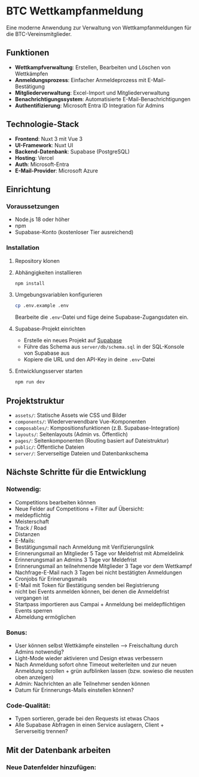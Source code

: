 # BTC Wettkampfanmeldung

Eine moderne Anwendung zur Verwaltung von Wettkampfanmeldungen für die BTC-Vereinsmitglieder.

## Funktionen

- **Wettkampfverwaltung**: Erstellen, Bearbeiten und Löschen von Wettkämpfen
- **Anmeldungsprozess**: Einfacher Anmeldeprozess mit E-Mail-Bestätigung
- **Mitgliederverwaltung**: Excel-Import und Mitgliederverwaltung
- **Benachrichtigungssystem**: Automatisierte E-Mail-Benachrichtigungen
- **Authentifizierung**: Microsoft Entra ID Integration für Admins

## Technologie-Stack

- **Frontend**: Nuxt 3 mit Vue 3
- **UI-Framework**: Nuxt UI
- **Backend-Datenbank**: Supabase (PostgreSQL)
- **Hosting**: Vercel
- **Auth**: Microsoft-Entra
- **E-Mail-Provider**: Microsoft Azure

## Einrichtung

### Voraussetzungen

- Node.js 18 oder höher
- npm
- Supabase-Konto (kostenloser Tier ausreichend)

### Installation

1. Repository klonen

2. Abhängigkeiten installieren

   ```bash
   npm install
   ```

3. Umgebungsvariablen konfigurieren

   ```bash
   cp .env.example .env
   ```

   Bearbeite die `.env`-Datei und füge deine Supabase-Zugangsdaten ein.

4. Supabase-Projekt einrichten

   - Erstelle ein neues Projekt auf [Supabase](https://supabase.com)
   - Führe das Schema aus `server/db/schema.sql` in der SQL-Konsole von Supabase aus
   - Kopiere die URL und den API-Key in deine `.env`-Datei

5. Entwicklungsserver starten
   ```bash
   npm run dev
   ```

## Projektstruktur

- `assets/`: Statische Assets wie CSS und Bilder
- `components/`: Wiederverwendbare Vue-Komponenten
- `composables/`: Kompositionsfunktionen (z.B. Supabase-Integration)
- `layouts/`: Seitenlayouts (Admin vs. Öffentlich)
- `pages/`: Seitenkomponenten (Routing basiert auf Dateistruktur)
- `public/`: Öffentliche Dateien
- `server/`: Serverseitige Dateien und Datenbankschema

## Nächste Schritte für die Entwicklung

### Notwendig:

- Competitions bearbeiten können
- Neue Felder auf Competitions + Filter auf Übersicht:
- meldepflichtig
- Meisterschaft
- Track / Road
- Distanzen
- E-Mails:
- Bestätigungsmail nach Anmeldung mit Verifizierungslink
- Erinnerungsmail an Mitglieder 5 Tage vor Meldefrist mit Abmeldelink
- Erinnerungsmail an Admins 3 Tage vor Meldefrist
- Erinnerungsmail an teilnehmende Mitglieder 3 Tage vor dem Wettkampf
- Nachfrage-E-Mail nach 3 Tagen bei nicht bestätigten Anmeldungen
- Cronjobs für Erinerungsmails
- E-Mail mit Token für Bestätigung senden bei Registrierung
- nicht bei Events anmelden können, bei denen die Anmeldefrist vergangen ist
- Startpass importieren aus Campai + Anmeldung bei meldepflichtigen Events sperren
- Abmeldung ermöglichen

### Bonus:

- User können selbst Wettkämpfe einstellen --> Freischaltung durch Admins notwendig?
- Light-Mode wieder aktivieren und Design etwas verbessern
- Nach Anmeldung sofort ohne Timeout weiterleiten und zur neuen Anmeldung scrollen + grün aufblinken lassen (bzw. sowieso die neusten oben anzeigen)
- Admin: Nachrichten an alle Teilnehmer senden können
- Datum für Erinnerungs-Mails einstellen können?

### Code-Qualität:

- Typen sortieren, gerade bei den Requests ist etwas Chaos
- Alle Supabase Abfragen in einen Service auslagern, Client + Serverseitig trennen?

## Mit der Datenbank arbeiten

### Neue Datenfelder hinzufügen:

